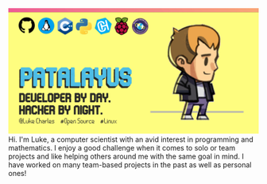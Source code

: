 <img src="bannerbluelogos.jpg" href="patalayus.github.io">
Hi. I'm Luke, a computer scientist with an avid interest in programming and mathematics.
I enjoy a good challenge when it comes to solo or team projects and like helping others around me with the same goal in mind. I have worked on many team-based projects in the past as well as personal ones!

<!--
**Patalayus/Patalayus** is a ✨ _special_ ✨ repository because its `README.md` (this file) appears on your GitHub profile.

Here are some ideas to get you started:

- 🔭 I’m currently working on ...
- 🌱 I’m currently learning ...
- 👯 I’m looking to collaborate on ...
- 🤔 I’m looking for help with ...
- 💬 Ask me about ...
- 📫 How to reach me: ...
- 😄 Pronouns: ...
- ⚡ Fun fact: ...

original text:
### Hi there 👋

-->
